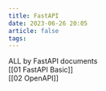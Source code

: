 ```yaml
---
title: FastAPI
date: 2023-06-26 20:05
article: false
tags:
---
```


ALL by FastAPI documents  
[[01 FastAPI Basic]]  
[[02 OpenAPI]]
